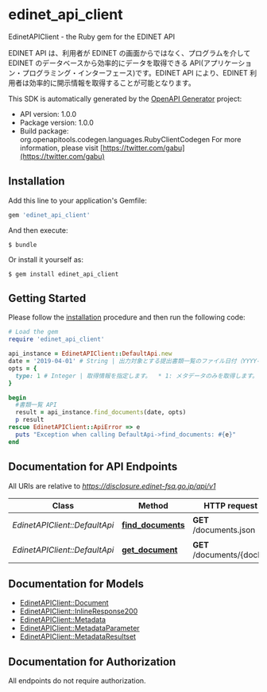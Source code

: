 # edinet_api_client

EdinetAPIClient - the Ruby gem for the EDINET API

EDINET API は、利用者が EDINET の画面からではなく、プログラムを介して EDINET のデータベースから効率的にデータを取得できる API(アプリケーション・プログラミング・インターフェース)です。EDINET API により、EDINET 利用者は効率的に開示情報を取得することが可能となります。

This SDK is automatically generated by the [OpenAPI Generator](https://openapi-generator.tech) project:

- API version: 1.0.0
- Package version: 1.0.0
- Build package: org.openapitools.codegen.languages.RubyClientCodegen
For more information, please visit [https://twitter.com/gabu](https://twitter.com/gabu)

## Installation

Add this line to your application's Gemfile:

```ruby
gem 'edinet_api_client'
```

And then execute:

    $ bundle

Or install it yourself as:

    $ gem install edinet_api_client

## Getting Started

Please follow the [installation](#installation) procedure and then run the following code:

```ruby
# Load the gem
require 'edinet_api_client'

api_instance = EdinetAPIClient::DefaultApi.new
date = '2019-04-01' # String | 出力対象とする提出書類一覧のファイル日付（YYYY-MM-DD形式）を指定します。
opts = {
  type: 1 # Integer | 取得情報を指定します。  * 1: メタデータのみを取得します。  * 2: 提出書類一覧及びメタデータを取得します。 
}

begin
  #書類一覧 API
  result = api_instance.find_documents(date, opts)
  p result
rescue EdinetAPIClient::ApiError => e
  puts "Exception when calling DefaultApi->find_documents: #{e}"
end

```

## Documentation for API Endpoints

All URIs are relative to *https://disclosure.edinet-fsa.go.jp/api/v1*

Class | Method | HTTP request | Description
------------ | ------------- | ------------- | -------------
*EdinetAPIClient::DefaultApi* | [**find_documents**](docs/DefaultApi.md#find_documents) | **GET** /documents.json | 書類一覧 API
*EdinetAPIClient::DefaultApi* | [**get_document**](docs/DefaultApi.md#get_document) | **GET** /documents/{docID} | 書類取得 API


## Documentation for Models

 - [EdinetAPIClient::Document](docs/Document.md)
 - [EdinetAPIClient::InlineResponse200](docs/InlineResponse200.md)
 - [EdinetAPIClient::Metadata](docs/Metadata.md)
 - [EdinetAPIClient::MetadataParameter](docs/MetadataParameter.md)
 - [EdinetAPIClient::MetadataResultset](docs/MetadataResultset.md)


## Documentation for Authorization

 All endpoints do not require authorization.

